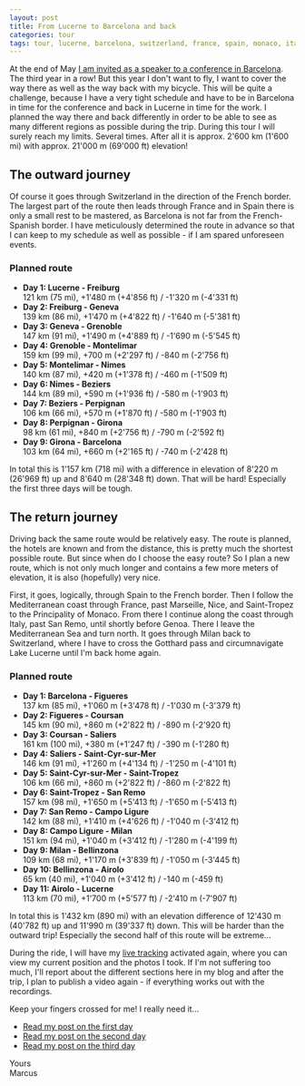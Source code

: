 ```yaml
---
layout: post
title: From Lucerne to Barcelona and back
categories: tour
tags: tour, lucerne, barcelona, switzerland, france, spain, monaco, italy
---
```


At the end of May [I am invited as a speaker to a conference in Barcelona](http://www.jbcnconf.com/2019/infoSpeaker.html?ref=034100c2dca6f7a15d06273390c11c6aa73949d3). The third year in a row! But this year I don't want to fly, I want to cover the way there as well as the way back with my bicycle. This will be quite a challenge, because I have a very tight schedule and have to be in Barcelona in time for the conference and back in Lucerne in time for the work. I planned the way there and back differently in order to be able to see as many different regions as possible during the trip. During this tour I will surely reach my limits. Several times. After all it is approx. 2'600 km (1'600 mi) with approx. 21'000 m (69'000 ft) elevation!

## The outward journey

Of course it goes through Switzerland in the direction of the French border. The largest part of the route then leads through France and in Spain there is only a small rest to be mastered, as Barcelona is not far from the French-Spanish border. I have meticulously determined the route in advance so that I can keep to my schedule as well as possible - if I am spared unforeseen events.

### Planned route

- **Day 1: Lucerne - Freiburg**  
  121 km (75 mi), +1'480 m (+4'856 ft) / -1'320 m (-4'331 ft)
- **Day 2: Freiburg - Geneva**  
  139 km (86 mi), +1'470 m (+4'822 ft) / -1'640 m (-5'381 ft)
- **Day 3: Geneva - Grenoble**  
  147 km (91 mi), +1'490 m (+4'889 ft) / -1'690 m (-5'545 ft)
- **Day 4: Grenoble - Montelimar**  
  159 km (99 mi), +700 m (+2'297 ft) / -840 m (-2'756 ft)
- **Day 5: Montelimar - Nimes**  
  140 km (87 mi), +420 m (+1'378 ft) / -460 m (-1'509 ft)
- **Day 6: Nimes - Beziers**  
  144 km (89 mi), +590 m (+1'936 ft) / -580 m (-1'903 ft)
- **Day 7: Beziers - Perpignan**  
  106 km (66 mi), +570 m (+1'870 ft) / -580 m (-1'903 ft)
- **Day 8: Perpignan - Girona**  
  98 km (61 mi), +840 m (+2'756 ft) / -790 m (-2'592 ft)
- **Day 9: Girona - Barcelona**  
  103 km (64 mi), +660 m (+2'165 ft) / -740 m (-2'428 ft)

In total this is 1'157 km (718 mi) with a difference in elevation of 8'220 m (26'969 ft) up and 8'640 m (28'348 ft) down. That will be hard! Especially the first three days will be tough.

## The return journey

Driving back the same route would be relatively easy. The route is planned, the hotels are known and from the distance, this is pretty much the shortest possible route. But since when do I choose the easy route? So I plan a new route, which is not only much longer and contains a few more meters of elevation, it is also (hopefully) very nice.

First, it goes, logically, through Spain to the French border. Then I follow the Mediterranean coast through France, past Marseille, Nice, and Saint-Tropez to the Principality of Monaco. From there I continue along the coast through Italy, past San Remo, until shortly before Genoa. There I leave the Mediterranean Sea and turn north. It goes through Milan back to Switzerland, where I have to cross the Gotthard pass and circumnavigate Lake Lucerne until I'm back home again.

### Planned route

- **Day 1: Barcelona - Figueres**  
  137 km (85 mi), +1'060 m (+3'478 ft) / -1'030 m (-3'379 ft)
- **Day 2: Figueres - Coursan**  
  145 km (90 mi), +860 m (+2'822 ft) / -890 m (-2'920 ft)
- **Day 3: Coursan - Saliers**  
  161 km (100 mi), +380 m (+1'247 ft) / -390 m (-1'280 ft)
- **Day 4: Saliers - Saint-Cyr-sur-Mer**  
  146 km (91 mi), +1'260 m (+4'134 ft) / -1'250 m (-4'101 ft)
- **Day 5: Saint-Cyr-sur-Mer - Saint-Tropez**  
  106 km (66 mi), +860 m (+2'822 ft) / -860 m (-2'822 ft)
- **Day 6: Saint-Tropez - San Remo**  
  157 km (98 mi), +1'650 m (+5'413 ft) / -1'650 m (-5'413 ft)
- **Day 7: San Remo - Campo Ligure**  
  142 km (88 mi), +1'410 m (+4'626 ft) / -1'040 m (-3'412 ft)
- **Day 8: Campo Ligure - Milan**  
  151 km (94 mi), +1'040 m (+3'412 ft) / -1'280 m (-4'199 ft)
- **Day 9: Milan - Bellinzona**  
  109 km (68 mi), +1'170 m (+3'839 ft) / -1'050 m (-3'445 ft)
- **Day 10: Bellinzona - Airolo**  
  65 km (40 mi), +1'040 m (+3'412 ft) / -140 m (-459 ft)
- **Day 11: Airolo - Lucerne**  
  113 km (70 mi), +1'700 m (+5'577 ft) / -2'410 m (-7'907 ft)

In total this is 1'432 km (890 mi) with an elevation difference of 12'430 m (40'782 ft) up and 11'990 m (39'337 ft) down. This will be harder than the outward trip! Especially the second half of this route will be extreme...

During the ride, I will have my [live tracking](/live) activated again, where you can view my current position and the photos I took. If I'm not suffering too much, I'll report about the different sections here in my blog and after the trip, I plan to publish a video again - if everything works out with the recordings.

Keep your fingers crossed for me! I really need it...

- [Read my post on the first day](/Barcelona-2019-Day-1)
- [Read my post on the second day](/Barcelona-2019-Day-2)
- [Read my post on the third day](/Barcelona-2019-Day-3)

Yours  
Marcus
